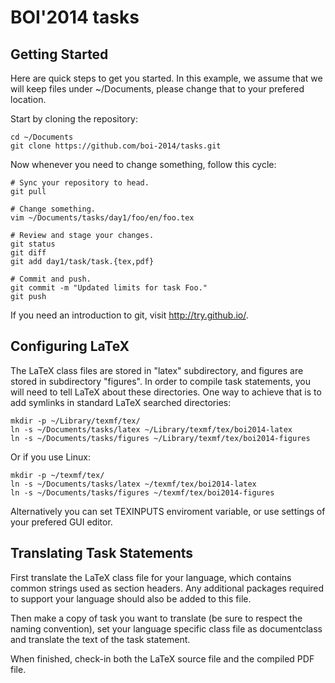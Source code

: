 BOI'2014 tasks
==============

Getting Started
---------------

Here are quick steps to get you started. In this example, we assume
that we will keep files under ~/Documents, please change that to
your prefered location.

Start by cloning the repository:

    cd ~/Documents
    git clone https://github.com/boi-2014/tasks.git

Now whenever you need to change something, follow this cycle:

    # Sync your repository to head.
    git pull

    # Change something.
    vim ~/Documents/tasks/day1/foo/en/foo.tex

    # Review and stage your changes.
    git status
    git diff
    git add day1/task/task.{tex,pdf}

    # Commit and push.
    git commit -m "Updated limits for task Foo."
    git push

If you need an introduction to git, visit http://try.github.io/.

Configuring LaTeX
-----------------

The LaTeX class files are stored in "latex" subdirectory,
and figures are stored in subdirectory "figures".
In order to compile task statements, you will need to tell
LaTeX about these directories.
One way to achieve that is to add symlinks in standard LaTeX searched directories:

    mkdir -p ~/Library/texmf/tex/
    ln -s ~/Documents/tasks/latex ~/Library/texmf/tex/boi2014-latex
    ln -s ~/Documents/tasks/figures ~/Library/texmf/tex/boi2014-figures

Or if you use Linux:

    mkdir -p ~/texmf/tex/
    ln -s ~/Documents/tasks/latex ~/texmf/tex/boi2014-latex
    ln -s ~/Documents/tasks/figures ~/texmf/tex/boi2014-figures
    
Alternatively you can set TEXINPUTS enviroment variable, or use settings
of your prefered GUI editor.

Translating Task Statements
---------------------------

First translate the LaTeX class file for your language, which contains common
strings used as section headers. Any additional packages required to support
your language should also be added to this file.

Then make a copy of task you want to translate (be sure to respect the naming
convention), set your language specific class file as documentclass and
translate the text of the task statement.

When finished, check-in both the LaTeX source file and the compiled PDF file.
